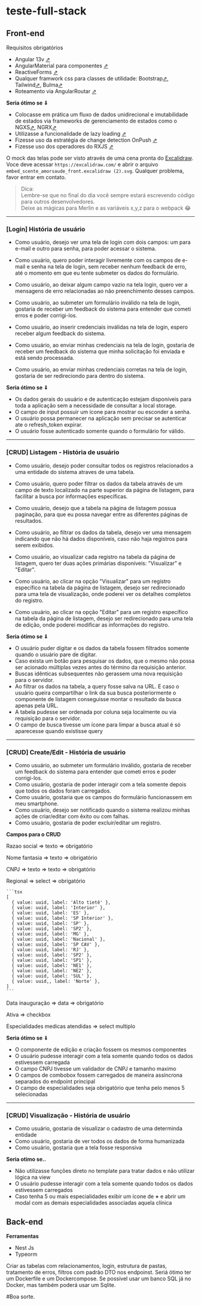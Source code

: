 # teste-full-stack

## Front-end

Requisitos obrigatórios
- Angular 13v [⇗](https://angular.io/docs)
- AngularMaterial para componentes [⇗](https://material.angular.io/)
- ReactiveForms [⇗](https://angular.io/guide/reactive-forms) 
- Qualquer framwork css para classes de utilidade: Bootstrap[⇗](https://getbootstrap.com/docs/5.2/utilities/api/), Tailwind[⇗](https://tailwindcss.com/), Bulma[⇗](https://bulma.io/) 
- Roteamento via AngularRoutar [⇗](https://angular.io/guide/routing-overview)


**Seria ótimo se ⇓**
- Colocasse em prática um fluxo de dados unidirecional e imutabilidade de estados via frameworks de gerenciamento de estados como o NGXS[⇗](https://www.ngxs.io/), NGRX[⇗](https://ngrx.io/)
- Utilizasse a funcionalidade de lazy loading [⇗](https://angular.io/guide/lazy-loading-ngmodules)
- Fizesse uso da estratégia de change detection OnPush [⇗](https://angular.io/guide/change-detection-skipping-subtrees#skipping-component-subtrees)
- Fizesse uso dos operadores do RXJS [⇗](https://rxjs.dev/api)

O mock das telas pode ser visto através de uma cena pronta do [Excalidraw](https://drive.google.com/file/d/1oz3gPyf-lODarqtMcWDPv5yXx5wfekA1/view?usp=sharing). Voce deve acessar `https://excalidraw.com/` e abrir o arquivo `embed_scente_amorsaude_front.excalidraw (2).svg`. Qualquer problema, favor entrar em contato.

> Dica:<br /> 
> Lembre-se que no final do dia você sempre estará escrevendo código para outros desenvolvedores.<br />
> Deixe as mágicas para Merlin e as variáveis x,y,z para o webpack 😂

----

### [Login] História de usuário

- Como usuário, desejo ver uma tela de login com dois campos: um para e-mail e outro para senha, para poder acessar o sistema.

- Como usuário, quero poder interagir livremente com os campos de e-mail e senha na tela de login, sem receber nenhum feedback de erro, até o momento em que eu tente submeter os dados do formulário.

- Como usuário, ao deixar algum campo vazio na tela login, quero ver a mensagens de erro relacionadas ao não preenchimento desses campos.

- Como usuário, ao submeter um formulário inválido na tela de login, gostaria de receber um feedback do sistema  para entender que cometi erros e poder corrigi-los.

- Como usuário, ao inserir credenciais inválidas na tela de login, espero receber algum feedback do sistema.

- Como usuário, ao enviar minhas credenciais na tela de login, gostaria de receber um feedback do sistema que minha solicitação foi enviada e está sendo processada.

- Como usuário, ao enviar minhas credenciais corretas na tela de login, gostaria de ser redireciondo para dentro do sistema.

**Seria ótimo se ⇓**

- Os dados gerais do usuário e de autenticação estejam disponíveis para toda a aplicação sem a necessidade de consultar a local storage.
- O campo de input possuir um ícone para mostrar ou esconder a senha.
- O usuário possa permanecer na aplicação sem precisar se autenticar ate o refresh_token expirar.
- O usuário fosse autenticado somente quando o formulário for válido.

----

### [CRUD] Listagem - História de usuário

- Como usuário, desejo poder consultar todos os registros relacionados a uma entidade do sistema atraves de uma tabela.

- Como usuário, quero poder filtrar os dados da tabela através de um campo de texto localizado na parte superior da página de listagem, para facilitar a busca por informações específicas.

- Como usuário, desejo que a tabela na página de listagem possua paginação, para que eu possa navegar entre as diferentes páginas de resultados.

- Como usuário, ao filtrar os dados da tabela, desejo ver uma mensagem indicando que não há dados disponíveis, caso não haja registros para serem exibidos.

- Como usuário, ao visualizar cada registro na tabela da página de listagem, quero ter duas ações primárias disponíveis: "Visualizar" e "Editar".

- Como usuário, ao clicar na opção "Visualizar" para um registro específico na tabela da página de listagem, desejo ser redirecionado para uma tela de visualização, onde poderei ver os detalhes completos do registro.

- Como usuário, ao clicar na opção "Editar" para um registro específico na tabela da página de listagem, desejo ser redirecionado para uma tela de edição, onde poderei modificar as informações do registro.

**Seria ótimo se ⇓**

- O usuário puder digitar e os dados da tabela fossem filtrados somente quando o usuário pare de digitar.
- Caso exista um botão para pesquisar os dados, que o mesmo não possa ser acionado múltiplas vezes antes do término da requisição anterior.
- Buscas idênticas subsequentes não gerassem uma nova requisição para o servidor.
- Ao filtrar os dados na tabela, a query fosse salva na URL. E caso o usuário queira compartilhar o link da sua busca posteriormente o componente de listagem conseguisse montar o resultado da busca apenas pela URL.
- A tabela pudesse ser ordenada por coluna seja localmente ou via requisição para o servidor.
- O campo de busca tivesse um ícone para limpar a busca atual é só aparecesse quando existisse query

----

### [CRUD] Create/Edit - História de usuário

- Como usuário, ao submeter um formulário inválido, gostaria de receber um feedback do sistema para entender que cometi erros e poder corrigi-los.
- Como usuário, gostaria de poder interagir com a tela somente depois que todos os dados foram carregados.
- Como usuário, gostaria que os campos do formulário funcionassem em meu smartphone.
- Como usuário, desejo ser notificado quando o sistema realizou minhas ações de criar/editar com êxito ou com falhas.
- Como usuário, gostaria de poder excluir/editar um registro.

**Campos para o CRUD**

Razao social ⇒ texto ⇒ obrigatório 

Nome fantasia ⇒ texto ⇒ obrigatório  

CNPJ ⇒ texto ⇒ texto ⇒ obrigatório 

Regional ⇒ select ⇒ obrigatório 
    
    ```tsx
    [
      { value: uuid, label: 'Alto tietê' },
      { value: uuid, label: 'Interior' },
      { value: uuid, label: 'ES' },
      { value: uuid, label: 'SP Interior' },
      { value: uuid, label: 'SP' },
      { value: uuid, label: 'SP2' },
      { value: uuid, label: 'MG' },
      { value: uuid, label: 'Nacional' },
      { value: uuid, label: 'SP CAV' },
      { value: uuid, label: 'RJ' },
      { value: uuid, label: 'SP2' },
      { value: uuid, label: 'SP1' },
      { value: uuid, label: 'NE1' },
      { value: uuid, label: 'NE2' },
      { value: uuid, label: 'SUL' },
      { value: uuid,, label: 'Norte' },
    ]
    ```
    

Data inauguração ⇒ data  ⇒ obrigatório 

Ativa ⇒ checkbox 

Especialidades medicas atendidas ⇒ select multiplo 

**Seria ótimo se ⇓**
- O componente de edição e criação fossem os mesmos componentes
- O usuário pudesse interagir com a tela somente quando todos os dados estivessem carregada
- O campo CNPJ tivesse um validador de CNPJ e tamanho maximo
- O campos de combobox fossem carregados de maneira assíncrona separados do endpoint principal
- O campo de especialidades seja obrigatório que tenha pelo menos 5 selecionadas

----

### [CRUD] Visualização - História de usuário

- Como usuário, gostaria de visualizar o cadastro de uma determinda entidade
- Como usuário, gostaria de ver todos os dados de forma humanizada
- Como usuário, gostaria que a tela fosse responsiva

**Seria otimo se..**

- Não utilizasse funções direto no template para tratar dados e não utilizar lógica na view
- O usuário pudesse interagir com a tela somente quando todos os dados estivessem carregados
- Caso tenha 5 ou mais especialidades exibir um ícone de **+** e abrir um modal com as demais especialidades associadas aquela clínica

## Back-end
**Ferramentas**
- Nest Js
- Typeorm

Criar as tabelas com relacionamentos, login, estrutura de pastas, tratamento de erros, filtros com padrão DTO nos endpoinst.
Seriá ótimo ter um Dockerfile e um Dockercompose.
Se possível usar um banco SQL já no Docker, mas também poderá usar um Sqlite.

#Boa sorte.



